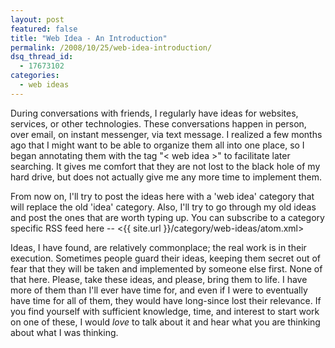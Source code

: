 ```yaml
---
layout: post
featured: false
title: "Web Idea - An Introduction"
permalink: /2008/10/25/web-idea-introduction/
dsq_thread_id:
  - 17673102
categories:
  - web ideas
---
```

During conversations with friends, I regularly have ideas for websites, services, or other technologies. These conversations happen in person, over email, on instant messenger, via text message. I realized a few months ago that I might want to be able to organize them all into one place, so I began annotating them with the tag "< web idea >" to facilitate later searching. It gives me comfort that they are not lost to the black hole of my hard drive, but does not actually give me any more time to implement them.

From now on, I'll try to post the ideas here with a 'web idea' category that will replace the old 'idea' category. Also, I'll try to go through my old ideas and post the ones that are worth typing up. You can subscribe to a category specific RSS feed here -- <{{ site.url }}/category/web-ideas/atom.xml>

Ideas, I have found, are relatively commonplace; the real work is in their execution. Sometimes people guard their ideas, keeping them secret out of fear that they will be taken and implemented by someone else first. None of that here. Please, take these ideas, and please, bring them to life. I have more of them than I'll ever have time for, and even if I were to eventually have time for all of them, they would have long-since lost their relevance. If you find yourself with sufficient knowledge, time, and interest to start work on one of these, I would *love* to talk about it and hear what you are thinking about what I was thinking.

